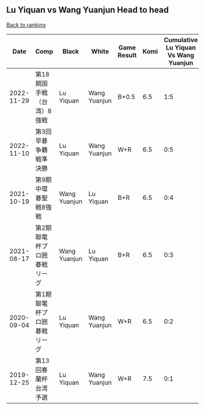 ## Lu Yiquan vs Wang Yuanjun Head to head

[Back to ranking](../../index.md)




| **Date** | **Comp** | **Black** | **White** | **Game Result** | **Komi** | **Cumulative Lu Yiquan Vs Wang Yuanjun** | **Lu Yiquan Streak** | **Wang Yuanjun Streak** | 
| --- | --- | --- | --- | --- | --- | --- | --- | --- |
| 2022-11-29 | 第18期国手戦（台湾）8強戦 | Lu Yiquan | Wang Yuanjun | B+0.5 | 6.5 | 1:5 | 1 | 0 | 
| 2022-11-10 | 第3回早碁争覇戦準決勝  | Lu Yiquan | Wang Yuanjun | W+R | 6.5 | 0:5 | 0 | 5 | 
| 2021-10-19 | 第9期中環碁聖戦8強戦 | Wang Yuanjun | Lu Yiquan | B+R | 6.5 | 0:4 | 0 | 4 | 
| 2021-08-17 | 第2期聯電杯プロ囲碁戦リーグ | Wang Yuanjun | Lu Yiquan | B+R | 6.5 | 0:3 | 0 | 3 | 
| 2020-09-04 | 第1期聯電杯プロ囲碁戦リーグ | Lu Yiquan | Wang Yuanjun | W+R | 6.5 | 0:2 | 0 | 2 | 
| 2019-12-25 | 第13回春蘭杯台湾予選 | Lu Yiquan | Wang Yuanjun | W+R | 7.5 | 0:1 | 0 | 1 |




